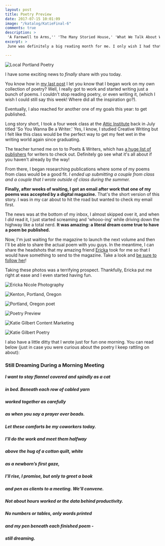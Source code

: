 ```yaml
---
layout: post
title: Poetry Preview
date: 2017-07-15 10:01:09
image: "/katalog/KatieFinal-6"
comments: true
description: >
 'A Farewell to Arms,'' 'The Many Storied House,' 'What We Talk About When We Talk About Love,' '& Poems of the Night' - all are part of this month's Reading Recap.
excerpt: >
 June was definitely a big reading month for me. I only wish I had that much free-time now. I ended up getting hooked on a couple of great collections of poetry and then, at the end of the month, I went on a major book shopping spree at the Powell's near my house.

---
```

![Local Portland Poetry](/katalog/assets/headshots/KatieFinal-6.jpg)

I have some exciting news to *finally* share with you today.

You know how in [my last post](https://ktagilbert.github.io/katalog//2017/07/15/june-books.html) I let you know that I began work on my own collection of poetry? Well, I really got to work and started writing just a bunch of poems. I couldn't stop reading poetry, or even writing it, (which I wish I could still say this week! Where did all the inspiration go?).

Eventually, I also reached for another one of my goals this year: to get published.

Long story short, I took a four week class at the [Attic Institute](http://atticinstitute.com/) back in July titled 'So You Wanna Be a Writer.' Yes, I know, I studied Creative Writing but I felt like this class would be the perfect way to get my feet wet in the writing world again since graduating.

The teacher turned me on to to Poets & Writers, which has [a huge list of publishers](https://www.pw.org/small_presses) for writers to check out. Definitely go see what it's all about if you haven't already by the way!

From there, I began researching publications where some of my poems from class would be a good fit. *I ended up submitting a couple from class and a couple that I wrote outside of class during the summer.*

**Finally, after weeks of waiting, I got an email after work that one of my poems was accepted by a digital magazine.** That's the short version of this story. I was in my car about to hit the road but wanted to check my email first.

The news was at the bottom of my inbox, I almost skipped over it, and when I *did* read it, I just started screaming and 'whooo-ing' while driving down the highway like a total nerd. **It was amazing: a literal dream come true to have a poem be published.**

Now, I'm just waiting for the magazine to launch the next volume and then I'll be able to share the actual poem with you guys. In the meantime, I can share the headshots that my amazing friend [Ericka](http://www.erickanicolephotography.com/) took for me so that I would have something to send to the magazine. Take a look and [be sure to follow her](https://www.instagram.com/erickanicolephotography/)!

Taking these photos was a terrifying prospect. Thankfully, Ericka put me right at ease and I even started having fun.

![Ericka Nicole Photography](/katalog/assets/headshots/KatieFinal-1.jpg)

![Kenton, Portland, Oregon](/katalog/assets/headshots/KatieFinal-10.jpg)

![Portland, Oregon poet](/katalog/assets/headshots/KatieFinal-11.jpg)

![Poetry Preview](/katalog/assets/headshots/KatieFinal-22.jpg)

![Katie Gilbert Content Marketing](/katalog/assets/headshots/KatieFinal-27.jpg)

![Katie Gilbert Poetry](/katalog/assets/headshots/KatieFinal-28.jpg)


I also have a little ditty that I wrote just for fun one morning. You can read below (just in case you were curious about the poetry I keep rattling on about):

### Still Dreaming During a Morning Meeting

##### I want to stay flannel covered and spindly as a cat
##### in bed. Beneath each row of cabled yarn
##### worked together as carefully
##### as when you say a prayer over beads.

##### Let these comforts be my coworkers today.
##### I’ll do the work and meet them halfway
##### above the hug of a cotton quilt, white
##### as a newborn’s first gaze,

##### I’ll rise, I promise, but only to greet a book
##### and pen as clients to a meeting. We’ll convene.
##### Not about hours worked or the data behind productivity.

##### No numbers or tables, only words printed
##### and my pen beneath each finished poem -
##### still dreaming.
